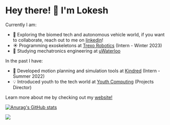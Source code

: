 # Hey there! 👋 I'm Lokesh

<!--
**1lokeshpatel/1lokeshpatel** is a ✨ _special_ ✨ repository because its `README.md` (this file) appears on your GitHub profile.

Here are some ideas to get you started:
-->
Currently I am:
- 🔭 Exploring the biomed tech and autonomous vehicle world, if you want to collaborate, reach out to me on [linkedin](https://www.linkedin.com/in/1lokeshpatel/)!
- ☀️ Programming exoskeletons at [Trexo Robotics](https://trexorobotics.com/) (Intern - Winter 2023)
- 🌱 Studying mechatronics engineering at [uWaterloo](https://uwaterloo.ca/)

In the past I have:
- 🦾 Developed motion planning and simulation tools at [Kindred](https://www.kindred.ai/) (Intern - Summer 2022)
- 💡 Introduced youth to the tech world at [Youth Computing](https://youthcomputing.ca/) (Projects Director)

Learn more about me by checking out my [website!](https://www.lokeshpatel.ca/)


[![Anurag's GitHub stats](https://github-readme-stats.vercel.app/api?username=1lokeshpatel)](https://github.com/1lokeshpatel/github-readme-stats)

![](https://komarev.com/ghpvc/?username=1lokeshpatel&color=blue)</h1> 
